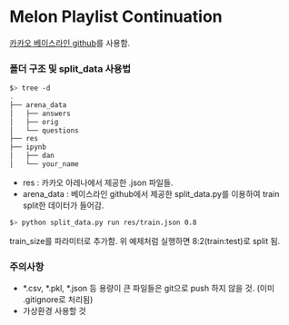 # Melon Playlist Continuation
[카카오 베이스라인 github](https://github.com/kakao-arena/melon-playlist-continuation)를 사용함.

### 폴더 구조 및 split_data 사용법
```bash
$> tree -d
.
├── arena_data
│   ├── answers
│   ├── orig
│   └── questions
├── res
├── ipynb
│   ├── dan
│   └── your_name
```
- res : 카카오 아레나에서 제공한 .json 파일들.
- arena_data : 베이스라인 github에서 제공한 split_data.py를 이용하여 train split한 데이터가 들어감.

```bash
$> python split_data.py run res/train.json 0.8
```
train_size를 파라미터로 추가함. 위 예제처럼 실행하면 8:2(train:test)로 split 됨.

### 주의사항
- *.csv, *.pkl, *.json 등 용량이 큰 파일들은 git으로 push 하지 않을 것. (이미 .gitignore로 처리됨)
- 가상환경 사용할 것


